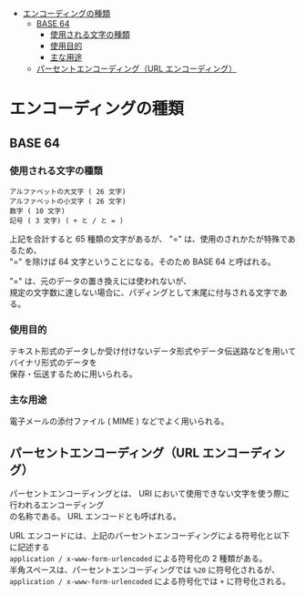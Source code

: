 <!-- TOC START min:1 max:3 link:true asterisk:false update:true -->
- [エンコーディングの種類](#エンコーディングの種類)
  - [BASE 64](#base-64)
    - [使用される文字の種類](#使用される文字の種類)
    - [使用目的](#使用目的)
    - [主な用途](#主な用途)
  - [パーセントエンコーディング（URL エンコーディング）](#パーセントエンコーディングurl-エンコーディング)
<!-- TOC END -->


# エンコーディングの種類

## BASE 64

### 使用される文字の種類

```
アルファベットの大文字 ( 26 文字)  
アルファベットの小文字 ( 26 文字)  
数字 ( 10 文字)  
記号 ( 3 文字) ( + と / と = )
```

上記を合計すると 65 種類の文字があるが、 "=" は、使用のされかたが特殊であるため、  
"=" を除けば 64 文字ということになる。そのため BASE 64 と呼ばれる。

"=" は、元のデータの置き換えには使われないが、  
規定の文字数に達しない場合に、パディングとして末尾に付与される文字である。


### 使用目的

テキスト形式のデータしか受け付けないデータ形式やデータ伝送路などを用いてバイナリ形式のデータを  
保存・伝送するために用いられる。


### 主な用途

電子メールの添付ファイル ( MIME ) などでよく用いられる。


## パーセントエンコーディング（URL エンコーディング）

パーセントエンコーディングとは、 URI において使用できない文字を使う際に行われるエンコーディング  
の名称である。 URL エンコードとも呼ばれる。

URL エンコードには、上記のパーセントエンコーディングによる符号化と以下に記述する  
`application / x-www-form-urlencoded` による符号化の 2 種類がある。  
半角スペースは、パーセントエンコーディングでは `%20` に符号化されるが、  
`application / x-www-form-urlencoded` による符号化では `+` に符号化される。
